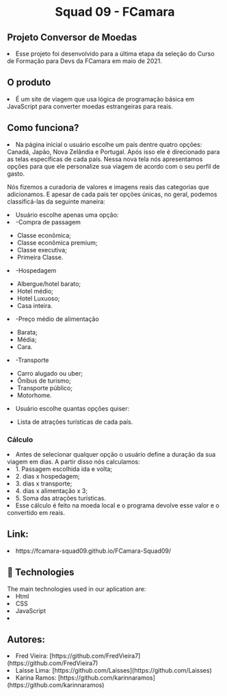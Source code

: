 <h1 align="center">
  Squad 09 - FCamara
</h1>

<h2>Projeto Conversor de Moedas</h2>
<li>Esse projeto foi desenvolvido para a última etapa da seleção do Curso de Formação para Devs da FCamara em maio de 2021.</li>

<h2>O produto</h2>

<li>É um site de viagem que usa lógica de programação básica em JavaScript para converter moedas estrangeiras para reais.</li>

<h2>Como funciona?</h2>

<li>Na página inicial o usuário escolhe um país dentre quatro opções: Canadá, Japão, Nova Zelândia e Portugal. Após isso ele é direcionado para as telas específicas de cada país. Nessa nova tela nós apresentamos opções para que ele personalize sua viagem de acordo com o seu perfil de gasto.

Nós fizemos a curadoria de valores e imagens reais das categorias que adicionamos. E apesar de cada país ter opções únicas, no geral, podemos classificá-las da seguinte maneira:</li>

 <li>Usuário escolhe apenas uma opção:</li>
     <li>-Compra de passagem</li>
     <ul>
        <li> Classe econômica;</li>
        <li>Classe econômica premium;</li>
        <li> Classe executiva;</li>
        <li> Primeira Classe.</li>
      </ul>   

<li>-Hospedagem </li>
  <ul>
      <li> Albergue/hotel barato;</li>
      <li> Hotel médio;</li>
      <li> Hotel Luxuoso;</li>
      <li> Casa inteira.</li>
  </ul>

<li>-Preço médio de alimentação</li>
  <ul>
    <li> Barata;</li>
    <li> Média;</li>
    <li> Cara.</li>
  </ul>

<li>-Transporte</li>
  <ul>
    <li>Carro alugado ou uber;</li>
    <li>Ônibus de turismo;</li>
    <li>Transporte público;</li>
    <li>Motorhome.</li>
  </ul>

 <li>Usuário escolhe quantas opções quiser:</li>
  <ul>
    <li>Lista de atrações turísticas de cada país.</li>
  </ul>

<h3>Cálculo</h3>

<li>Antes de selecionar qualquer opção o usuário define a duração da sua viagem em dias. A partir disso nós calculamos:</li>
<li>1. Passagem escolhida ida e volta;</li>
<li>2. dias x hospedagem;</li>
<li>3. dias x transporte;</li>
<li>4. dias x alimentação x 3;</li>
<li>5. Soma das atrações turísticas.</li>

<li>Esse cálculo é feito na moeda local e o programa devolve esse valor e o convertido em reais.</li>

<h2>Link:</h2>
<li> https://fcamara-squad09.github.io/FCamara-Squad09/ </li>

<h2>🚀 Technologies </h2>
The main technologies used in our aplication are:
<li>Html</li>
<li>CSS</li>
<li>JavaScript<li>

<h2>Autores:</h2>

<li>Fred Vieira: [https://github.com/FredVieira7](https://github.com/FredVieira7)</li>

<li>Laísse Lima: [https://github.com/Laisses](https://github.com/Laisses)</li>

<li>Karina Ramos: [https://github.com/karinnaramos](https://github.com/karinnaramos)</li>
